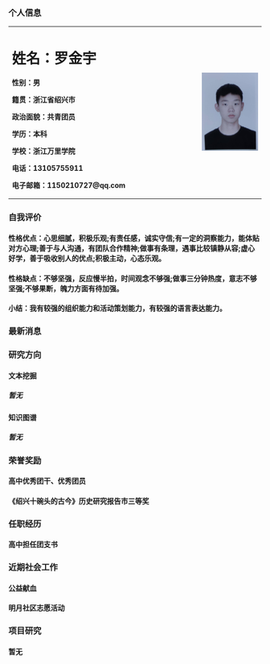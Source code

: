 ### 个人信息        
<table border="0">
  <tr>
    <td width="75%">
      <h1>姓名：罗金宇  </h1>
      <p><b>性别：男</b></p>
      <p><b>籍贯：浙江省绍兴市</b></p>
      <p><b>政治面貌：共青团员</b></p>
      <p><b>学历：本科</b></p>
      <p><b>学校：浙江万里学院</b></p>
      <p><b>电话：13105755911</b></p>
      <p><b>电子邮箱：1150210727@qq.com</b></p>
     </td>
    <td width="25%">
      <img src="/zhengjianzhao.jpg" width="100%">                                      
     </td>
    </tr>
   </table>
                                                                  
### 自我评价
#### 性格优点：心思细腻，积极乐观;有责任感，诚实守信;有一定的洞察能力，能体贴对方心理;善于与人沟通，有团队合作精神;做事有条理，遇事比较镇静从容;虚心好学，善于吸收别人的优点;积极主动，心态乐观。
#### 性格缺点：不够坚强，反应慢半拍，时间观念不够强;做事三分钟热度，意志不够坚强;不够果断，魄力方面有待加强。
#### 小结：我有较强的组织能力和活动策划能力，有较强的语言表达能力。

### 最新消息


### 研究方向
#### 文本挖掘
##### 暂无

#### 知识图谱
##### 暂无


### 荣誉奖励
#### 高中优秀团干、优秀团员
#### 《绍兴十碗头的古今》历史研究报告市三等奖 


### 任职经历
#### 高中担任团支书


### 近期社会工作
#### 公益献血
#### 明月社区志愿活动


### 项目研究
#### 暂无

